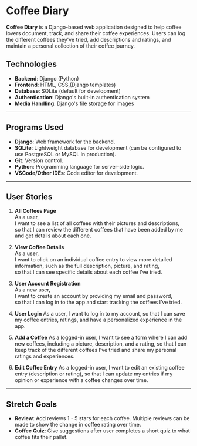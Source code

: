 # Coffee Diary

**Coffee Diary** is a Django-based web application designed to help coffee lovers document, track, and share their coffee experiences. Users can log the different coffees they've tried, add descriptions and ratings, and maintain a personal collection of their coffee journey. 
## Technologies

- **Backend**: Django (Python)
- **Frontend**: HTML, CSS,(Django templates)
- **Database**: SQLite (default for development)
- **Authentication**: Django's built-in authentication system
- **Media Handling**: Django's file storage for images

---

## Programs Used

- **Django**: Web framework for the backend.
- **SQLite**: Lightweight database for development (can be configured to use PostgreSQL or MySQL in production).
- **Git**: Version control.
- **Python**: Programming language for server-side logic.
- **VSCode/Other IDEs**: Code editor for development.

---

## User Stories

1. **All Coffees Page**  
   As a user,  
   I want to see a list of all coffees with their pictures and descriptions,  
   so that I can review the different coffees that have been added by me and get details about each one.

2. **View Coffee Details**  
   As a user,  
   I want to click on an individual coffee entry to view more detailed information, such as the full description, picture, and rating,  
   so that I can see specific details about each coffee I've tried.

3. **User Account Registration**  
   As a new user,  
   I want to create an account by providing my email and password,  
   so that I can log in to the app and start tracking the coffees I’ve tried.

4. **User Login** 
  As a user,
  I want to log in to my account,
  so that I can save my coffee entries, ratings, and have a personalized experience in the app.

5. **Add a Coffee** 
  As a logged-in user,
  I want to see a form where I can add new coffees, including a picture, description, and a rating,
  so that I can keep track of the different coffees I’ve tried and share my personal ratings and experiences.

6. **Edit Coffee Entry**
  As a logged-in user,
  I want to edit an existing coffee entry (description or rating),
  so that I can update my entries if my opinion or experience with a coffee changes over time.

---

## Stretch Goals

- **Review**: Add reviews 1 - 5 stars for each coffee. Multiple reviews can be made to show the change in coffee rating over time.
- **Coffee Quiz**: Give suggestions after user completes a short quiz to what coffee fits their pallet. 


